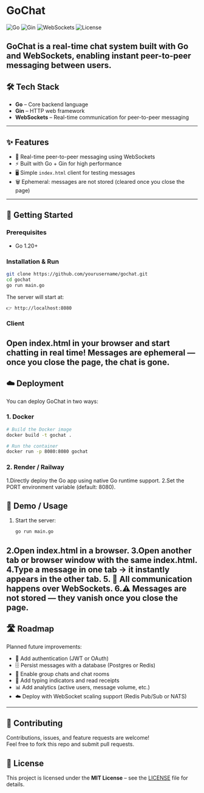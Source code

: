 # GoChat

![Go](https://img.shields.io/badge/Go-1.20+-blue?logo=go&logoColor=white)
![Gin](https://img.shields.io/badge/Framework-Gin-green?logo=go&logoColor=white)
![WebSockets](https://img.shields.io/badge/RealTime-WebSockets-orange?logo=socket.io&logoColor=white)
![License](https://img.shields.io/badge/License-MIT-yellow)

GoChat is a real-time chat system built with **Go** and **WebSockets**, enabling instant peer-to-peer messaging between users.
---
## 🛠 Tech Stack

- **Go** – Core backend language  
- **Gin** – HTTP web framework  
- **WebSockets** – Real-time communication for peer-to-peer messaging  
---
## ✨ Features

- 🔗 Real-time peer-to-peer messaging using WebSockets  
- ⚡ Built with Go + Gin for high performance  
- 🖥 Simple `index.html` client for testing messages  
- 🗑 Ephemeral: messages are not stored (cleared once you close the page)  
---
## 🚀 Getting Started

### Prerequisites
- Go 1.20+  

### Installation & Run
```bash
git clone https://github.com/yourusername/gochat.git
cd gochat
go run main.go
```
The server will start at:
```bash
👉 http://localhost:8080
```
### Client
Open index.html in your browser and start chatting in real time!
Messages are ephemeral — once you close the page, the chat is gone.
---
## ☁️ Deployment

You can deploy GoChat in two ways:

### 1. Docker
```bash
# Build the Docker image
docker build -t gochat .

# Run the container
docker run -p 8080:8080 gochat
```
### 2. Render / Railway

1.Directly deploy the Go app using native Go runtime support.
2.Set the PORT environment variable (default: 8080).

## 💬 Demo / Usage

1. Start the server:
   ```bash
   go run main.go
   ```
2.Open index.html in a browser.
3.Open another tab or browser window with the same index.html.
4.Type a message in one tab → it instantly appears in the other tab.
5. 🔄 All communication happens over WebSockets.
6.⚠️ Messages are not stored — they vanish once you close the page.
---
## 🛣 Roadmap

Planned future improvements:

- 🔑 Add authentication (JWT or OAuth)  
- 🗄 Persist messages with a database (Postgres or Redis)  
- 👥 Enable group chats and chat rooms  
- 📱 Add typing indicators and read receipts  
- 📊 Add analytics (active users, message volume, etc.)  
- ☁️ Deploy with WebSocket scaling support (Redis Pub/Sub or NATS)  
---
## 🤝 Contributing

Contributions, issues, and feature requests are welcome!  
Feel free to fork this repo and submit pull requests.

## 📜 License

This project is licensed under the **MIT License** – see the [LICENSE](LICENSE) file for details.

